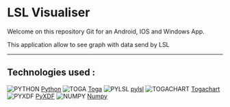 # LSL Visualiser
Welcome on this repository Git for an Android, IOS and Windows App.

This application allow to see graph with data send by LSL

____

## Technologies used :

![PYTHON] [Python]
![TOGA] [Toga]
![PYLSL] [pylsl]
![TOGACHART] [Togachart]
![PYXDF] [PyXDF]
![NUMPY] [Numpy]
  
<!-- MARKDOWN LINKS & IMAGES -->
<!-- https://www.markdownguide.org/basic-syntax/#reference-style-links -->
[Python]: https://img.shields.io/badge/python-3.11-red
[Toga]: https://img.shields.io/badge/Toga-0.3.1-orange
[pylsl]: https://img.shields.io/badge/PyLSL-1.16.1-orange
[Togachart]: https://img.shields.io/badge/Toga%20Chart-0.1.1-yellow
[PyXDF]: https://img.shields.io/badge/PyXDF-1.16.4-yellow
[Numpy]: https://img.shields.io/badge/Numpy-1.24.2-green

